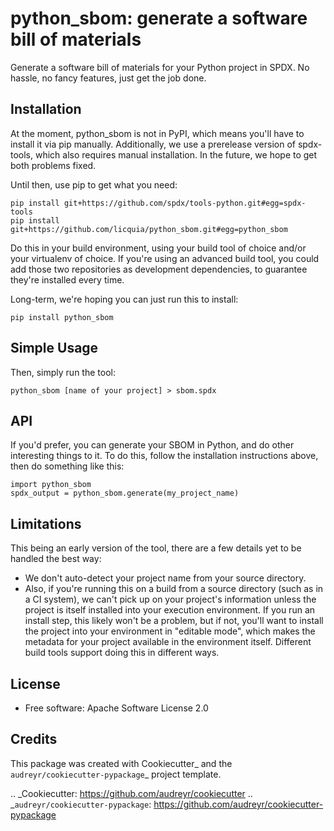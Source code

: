 # python_sbom: generate a software bill of materials

Generate a software bill of materials for your Python project in SPDX.
No hassle, no fancy features, just get the job done.

## Installation

At the moment, python_sbom is not in PyPI, which means you'll have to
install it via pip manually.  Additionally, we use a prerelease
version of spdx-tools, which also requires manual installation.  In
the future, we hope to get both problems fixed.

Until then, use pip to get what you need:

    pip install git+https://github.com/spdx/tools-python.git#egg=spdx-tools
    pip install git+https://github.com/licquia/python_sbom.git#egg=python_sbom

Do this in your build environment, using your build tool of choice
and/or your virtualenv of choice.  If you're using an advanced build
tool, you could add those two repositories as development
dependencies, to guarantee they're installed every time.

Long-term, we're hoping you can just run this to install:

    pip install python_sbom

## Simple Usage

Then, simply run the tool:

    python_sbom [name of your project] > sbom.spdx

## API

If you'd prefer, you can generate your SBOM in Python, and do other
interesting things to it.  To do this, follow the installation
instructions above, then do something like this:

    import python_sbom
    spdx_output = python_sbom.generate(my_project_name)

## Limitations

This being an early version of the tool, there are a few details yet
to be handled the best way:

* We don't auto-detect your project name from your source directory.
* Also, if you're running this on a build from a source directory
  (such as in a CI system), we can't pick up on your project's
  information unless the project is itself installed into your
  execution environment.  If you run an install step, this likely
  won't be a problem, but if not, you'll want to install the project
  into your environment in "editable mode", which makes the metadata
  for your project available in the environment itself.  Different
  build tools support doing this in different ways.

## License

* Free software: Apache Software License 2.0

Credits
-------

This package was created with Cookiecutter_ and the `audreyr/cookiecutter-pypackage`_ project template.

.. _Cookiecutter: https://github.com/audreyr/cookiecutter
.. _`audreyr/cookiecutter-pypackage`: https://github.com/audreyr/cookiecutter-pypackage
